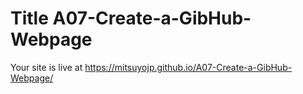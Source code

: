 # Title A07-Create-a-GibHub-Webpage

Your site is live at https://mitsuyojp.github.io/A07-Create-a-GibHub-Webpage/
